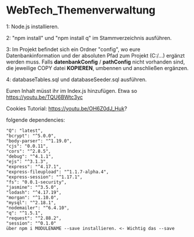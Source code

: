 # WebTech_Themenverwaltung

1: Node.js installieren.

2: "npm install" und "npm install q" im Stammverzeichnis ausführen.

3: Im Projekt befindet sich ein Ordner "config", wo eure Datenbankinformation und der absoluten Pfad zum Projekt (C:/...) ergänzt werden muss.
   Falls **datenbankConfig** / **pathConfig** nicht vorhanden sind, die jeweilige COPY datei **KOPIEREN**, umbennen und anschließen ergänzen.

4: databaseTables.sql und databaseSeeder.sql ausführen.

Euren Inhalt müsst ihr im Index.js hinzufügen. Etwa so
https://youtu.be/TQU6BWtc3yc 

Cookies Tutorial: https://youtu.be/OH6Z0dJ_Huk?

folgende dependencies: 

    "Q": "latest",
    "bcrypt": "^5.0.0",
    "body-parser": "^1.19.0",
    "cjs": "0.0.11",
    "cors": "^2.8.5",
    "debug": "^4.1.1",
    "ejs": "^3.1.3",
    "express": "^4.17.1",
    "express-fileupload": "^1.1.7-alpha.4",
    "express-session": "^1.17.1",
    "fs": "0.0.1-security",
    "jasmine": "^3.5.0",
    "lodash": "^4.17.19",
    "morgan": "^1.10.0",
    "mysql": "^2.18.1",
    "nodemailer": "^6.4.10",
    "q": "^1.5.1",
    "request": "^2.88.2",
    "session": "^0.1.0"
    über npm i MODULENAME --save installieren. <- Wichtig das --save
    
